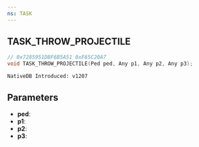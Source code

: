 ```yaml
---
ns: TASK
---
```

## TASK_THROW_PROJECTILE

```c
// 0x7285951DBF6B5A51 0xF65C20A7
void TASK_THROW_PROJECTILE(Ped ped, Any p1, Any p2, Any p3);
```

```
NativeDB Introduced: v1207
```

## Parameters
* **ped**:
* **p1**:
* **p2**:
* **p3**:
